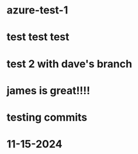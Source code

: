 # azure-test-1

# test test test

# test 2 with dave's branch

# james is great!!!!

# testing commits

# 11-15-2024